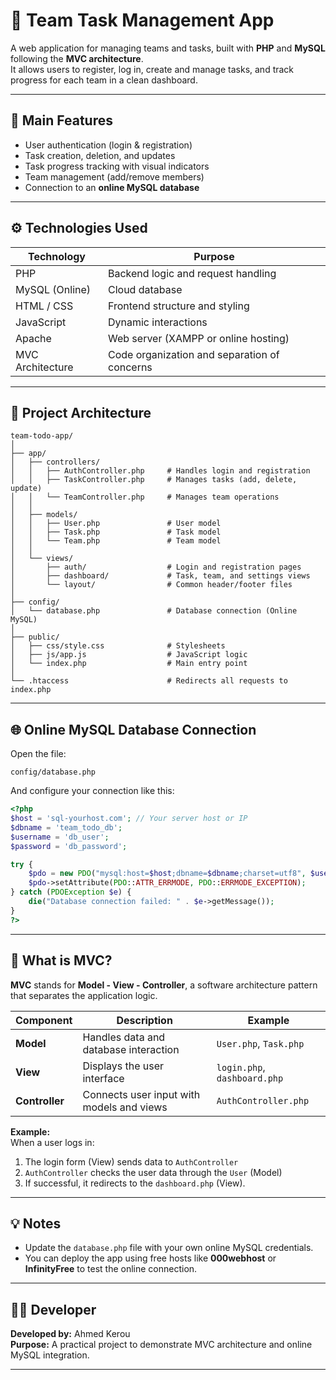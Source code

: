 # 🧩 Team Task Management App

A web application for managing teams and tasks, built with **PHP** and **MySQL** following the **MVC architecture**.  
It allows users to register, log in, create and manage tasks, and track progress for each team in a clean dashboard.

---

## 🚀 Main Features
- User authentication (login & registration)
- Task creation, deletion, and updates
- Task progress tracking with visual indicators
- Team management (add/remove members)
- Connection to an **online MySQL database**

---

## ⚙️ Technologies Used
| Technology | Purpose |
|-------------|----------|
| PHP | Backend logic and request handling |
| MySQL (Online) | Cloud database |
| HTML / CSS | Frontend structure and styling |
| JavaScript | Dynamic interactions |
| Apache | Web server (XAMPP or online hosting) |
| MVC Architecture | Code organization and separation of concerns |

---

## 🧱 Project Architecture

```
team-todo-app/
│
├── app/
│   ├── controllers/
│   │   ├── AuthController.php     # Handles login and registration
│   │   ├── TaskController.php     # Manages tasks (add, delete, update)
│   │   └── TeamController.php     # Manages team operations
│   │
│   ├── models/
│   │   ├── User.php               # User model
│   │   ├── Task.php               # Task model
│   │   └── Team.php               # Team model
│   │
│   └── views/
│       ├── auth/                  # Login and registration pages
│       ├── dashboard/             # Task, team, and settings views
│       └── layout/                # Common header/footer files
│
├── config/
│   └── database.php               # Database connection (Online MySQL)
│
├── public/
│   ├── css/style.css              # Stylesheets
│   ├── js/app.js                  # JavaScript logic
│   └── index.php                  # Main entry point
│
└── .htaccess                      # Redirects all requests to index.php
```

---

## 🌐 Online MySQL Database Connection

Open the file:
```
config/database.php
```

And configure your connection like this:

```php
<?php
$host = 'sql-yourhost.com'; // Your server host or IP
$dbname = 'team_todo_db';
$username = 'db_user';
$password = 'db_password';

try {
    $pdo = new PDO("mysql:host=$host;dbname=$dbname;charset=utf8", $username, $password);
    $pdo->setAttribute(PDO::ATTR_ERRMODE, PDO::ERRMODE_EXCEPTION);
} catch (PDOException $e) {
    die("Database connection failed: " . $e->getMessage());
}
?>
```

---

## 🧠 What is MVC?

**MVC** stands for **Model - View - Controller**, a software architecture pattern that separates the application logic.

| Component | Description | Example |
|------------|--------------|----------|
| **Model** | Handles data and database interaction | `User.php`, `Task.php` |
| **View** | Displays the user interface | `login.php`, `dashboard.php` |
| **Controller** | Connects user input with models and views | `AuthController.php` |

**Example:**  
When a user logs in:  
1. The login form (View) sends data to `AuthController`  
2. `AuthController` checks the user data through the `User` (Model)  
3. If successful, it redirects to the `dashboard.php` (View).

---


## 💡 Notes
- Update the `database.php` file with your own online MySQL credentials.
- You can deploy the app using free hosts like **000webhost** or **InfinityFree** to test the online connection.

---

## 👨‍💻 Developer
**Developed by:** Ahmed Kerou  
**Purpose:** A practical project to demonstrate MVC architecture and online MySQL integration.

---
